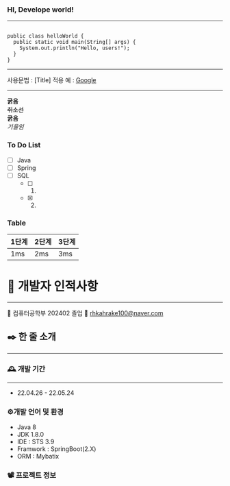 ### HI, Develope world! 

***

<pre><code>
public class helloWorld {
  public static void main(String[] args) {
    System.out.println("Hello, users!");
  }
}
</code></pre>

***

사용문법 : [Title] 적용 예 : [Google](https://www.google.co.kr/, "Google Link")
***
__굵음__   
~~취소선~~   
**굵음**   
*기울임*    

### To Do List 
- [ ] Java 
- [ ] Spring 
- [ ] SQL 
  - [ ] 1. 
  - [x] 2. 

### Table 

|1단계 |2단계 |3단계 | 
|-----|-----|-----|
|1ms | 2ms | 3ms | 



# 👊 개발자 인적사항
--- 
🏫 컴퓨터공학부 202402 졸업 
📧 rhkahrake100@naver.com 

## ✒️ 한 줄 소개 
---



### 🕰️ 개발 기간
--- 
- 22.04.26 - 22.05.24


### ⚙️개발 언어 및 환경 
- Java 8
- JDK 1.8.0
- IDE : STS 3.9
- Framwork : SpringBoot(2.X)
- ORM : Mybatix

### 📽️ 프로젝트 정보 


